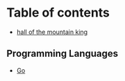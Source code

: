 # Table of contents

* [hall of the mountain king](README.md)

## Programming Languages

* [Go](programming-languages/go.md)


